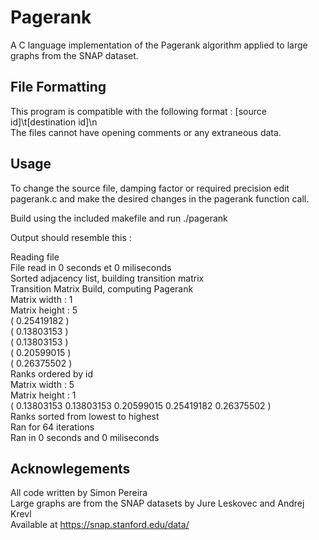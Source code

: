 # Pagerank
A C language implementation of the Pagerank algorithm applied to large graphs from the SNAP dataset.

## File Formatting
This program is compatible with the following format : [source id]\t[destination id]\n  
The files cannot have opening comments or any extraneous data.  

## Usage

To change the source file, damping factor or required precision edit pagerank.c and make the desired changes in the pagerank function call.

Build using the included makefile and run ./pagerank  

Output should resemble this :  

Reading file  
File read in 0 seconds et 0 miliseconds  
Sorted adjacency list, building transition matrix  
Transition Matrix Build, computing Pagerank  
Matrix width : 1  
Matrix height : 5  
( 0.25419182 )  
( 0.13803153 )  
( 0.13803153 )  
( 0.20599015 )  
( 0.26375502 )  
Ranks ordered by id  
Matrix width : 5  
Matrix height : 1  
( 0.13803153 0.13803153 0.20599015 0.25419182 0.26375502 )  
Ranks sorted from lowest to highest  
Ran for 64 iterations  
Ran in 0 seconds and 0 miliseconds

## Acknowlegements 
All code written by Simon Pereira  
Large graphs are from the SNAP datasets by Jure Leskovec and Andrej Krevl  
Available at https://snap.stanford.edu/data/